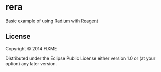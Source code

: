 # rera

Basic example of using [Radium](http://stack.formidable.com/radium/) with [Reagent](https://github.com/reagent-project/reagent)

## License

Copyright © 2014 FIXME

Distributed under the Eclipse Public License either version 1.0 or (at your option) any later version.
